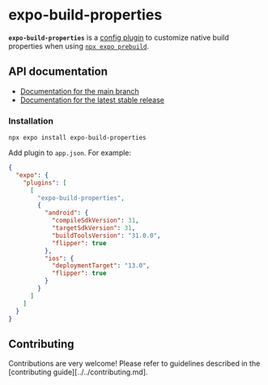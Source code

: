# expo-build-properties

**`expo-build-properties`** is a [config plugin](https://docs.expo.dev/config-plugins/introduction/) to customize native build properties when using [`npx expo prebuild`](https://docs.expo.dev/workflow/prebuild/).

## API documentation

- [Documentation for the main branch][docs-main]
- [Documentation for the latest stable release][docs-stable]

### Installation

```
npx expo install expo-build-properties
```

Add plugin to `app.json`. For example:

```json
{
  "expo": {
    "plugins": [
      [
        "expo-build-properties",
        {
          "android": {
            "compileSdkVersion": 31,
            "targetSdkVersion": 31,
            "buildToolsVersion": "31.0.0",
            "flipper": true
          },
          "ios": {
            "deploymentTarget": "13.0",
            "flipper": true
          }
        }
      ]
    ]
  }
}
```

## Contributing

Contributions are very welcome! Please refer to guidelines described in the [contributing guide][../../contributing.md].

[docs-main]: https://github.com/expo/expo/blob/main/docs/pages/versions/unversioned/sdk/build-properties.mdx
[docs-stable]: https://docs.expo.dev/versions/latest/sdk/build-properties/
[contributing]: https://github.com/expo/expo#contributing
[config-plugins]: https://docs.expo.dev/config-plugins/introduction
